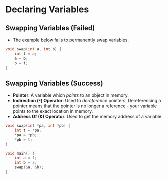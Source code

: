 # Declaring Variables

## Swapping Variables (Failed)

- The example below fails to permanently swap variables.

```c
void swap(int a, int b) {
    int t = a;
    a = b;
    b = t;
}
```

## Swapping Variables (Success)

- **Pointer**: A variable which *points* to an object in memory.
- **Indirection (`*`) Operator**: Used to *dereference* pointers. Dereferencing a pointer means that the pointer is no longer a reference - your variable points to the exact location in memory.
- **Address Of (&) Operator**: Used to get the memory address of a variable.

```c
void swap(int *pa, int *pb) {
    int t = *pa;
    *pa = *pb;
    *pb = t;
}

void main() {
    int a = 1;
    int b = 2;
    swap(&a, &b);
}
```
